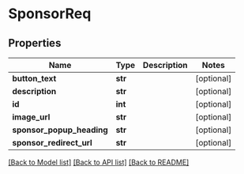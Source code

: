 # SponsorReq

## Properties
Name | Type | Description | Notes
------------ | ------------- | ------------- | -------------
**button_text** | **str** |  | [optional] 
**description** | **str** |  | [optional] 
**id** | **int** |  | [optional] 
**image_url** | **str** |  | [optional] 
**sponsor_popup_heading** | **str** |  | [optional] 
**sponsor_redirect_url** | **str** |  | [optional] 

[[Back to Model list]](../README.md#documentation-for-models) [[Back to API list]](../README.md#documentation-for-api-endpoints) [[Back to README]](../README.md)

